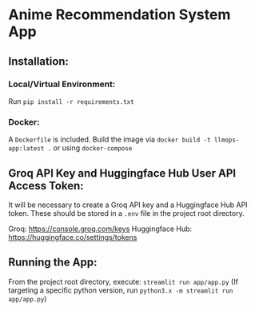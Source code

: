# Anime Recommendation System App

## Installation:
### Local/Virtual Environment:
Run `pip install -r requirements.txt`

### Docker: 
A `Dockerfile` is included. Build the image via `docker build -t llmops-app:latest .` or using `docker-compose`

## Groq API Key and Huggingface Hub User API Access Token:
It will be necessary to create a Groq API key and a Huggingface Hub API token. These should be stored in a `.env` file in the project
root directory. 

Groq: https://console.groq.com/keys
Huggingface Hub: https://huggingface.co/settings/tokens

## Running the App:
From the project root directory, execute: `streamlit run app/app.py`
(If targeting a specific python version, run `python3.x -m streamlit run app/app.py`) 

